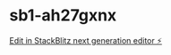 # sb1-ah27gxnx

[Edit in StackBlitz next generation editor ⚡️](https://stackblitz.com/~/github.com/helpiefaq3/sb1-ah27gxnx)